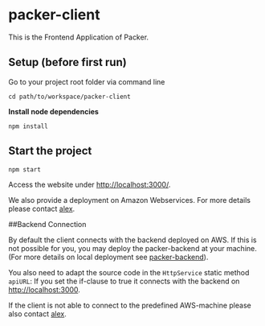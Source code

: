 # packer-client
This is the Frontend Application of Packer.

## Setup (before first run)

Go to your project root folder via command line
```
cd path/to/workspace/packer-client
```

**Install node dependencies**

```
npm install
```

## Start the project

```bash
npm start
```

Access the website under <http://localhost:3000/>.

We also provide a deployment on Amazon Webservices. 
For more details please contact [alex](mailto:alexandros.tsakpinis@googlemail.com).

##Backend Connection

By default the client connects with the backend deployed on AWS.
If this is not possible for you, you may deploy the packer-backend at your machine. 
(For more details on local deployment see [packer-backend](https://github.com/jonny3576/packer-backend)).

You also need to adapt the source code in the  `HttpService` static method `apiURL`: 
If you set the if-clause to true it connects with the backend on <http://localhost:3000>.

If the client is not able to connect to the predefined AWS-machine please also contact [alex](mailto:alexandros.tsakpinis@googlemail.com).
